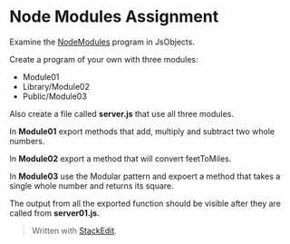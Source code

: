 Node Modules Assignment
===========

Examine the [NodeModules](https://github.com/charliecalvert/JsObjects/tree/master/JavaScript/NodeCode/NodeModules) program in JsObjects.

Create a program of your own with three modules:

- Module01
- Library/Module02
- Public/Module03

Also create a file called **server.js** that use all three modules.

In **Module01** export methods that add, multiply and subtract two whole numbers. 

In **Module02** export a method that will convert feetToMiles.

In **Module03** use the Modular pattern and expoert a method that takes a single whole number and returns its square.

The output from all the exported function should be visible after they are called from **server01.js**.


> Written with [StackEdit](https://stackedit.io/).
